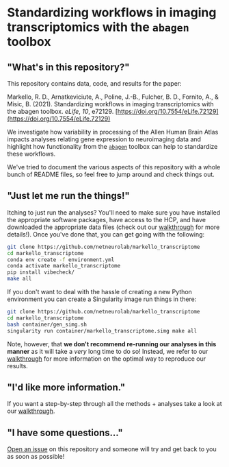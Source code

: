# Standardizing workflows in imaging transcriptomics with the `abagen` toolbox

## "What's in this repository?"

This repository contains data, code, and results for the paper:

Markello, R. D., Arnatkeviciute, A., Poline, J.-B., Fulcher, B. D., Fornito, A., & Misic, B. (2021). Standardizing workflows in imaging transcriptomics with the abagen toolbox. _eLife_, _10_, e72129. [https://doi.org/10.7554/eLife.72129](https://doi.org/10.7554/eLife.72129)

We investigate how variability in processing of the Allen Human Brain Atlas impacts analyses relating gene expression to neuroimaging data and highlight how functionality from the [`abagen`](https://github.com/rmarkello/abagen) toolbox can help to standardize these workflows.

We've tried to document the various aspects of this repository with a whole bunch of README files, so feel free to jump around and check things out.

## "Just let me run the things!"

Itching to just run the analyses?
You'll need to make sure you have installed the appropriate software packages, have access to the HCP, and have downloaded the appropriate data files (check out our [walkthrough](https://netneurolab.github.io/markello_transcriptome) for more details!).
Once you've done that, you can get going with the following:

```bash
git clone https://github.com/netneurolab/markello_transcriptome
cd markello_transcriptome
conda env create -f environment.yml
conda activate markello_transcriptome
pip install vibecheck/
make all
```

If you don't want to deal with the hassle of creating a new Python environment you can create a Singularity image run things in there:

```bash
git clone https://github.com/netneurolab/markello_transcriptome
cd markello_transcriptome
bash container/gen_simg.sh
singularity run container/markello_transcriptome.simg make all
```

Note, however, that **we don't recommend re-running our analyses in this manner** as it will take a *very* long time to do so!
Instead, we refer to our [walkthrough](https://netneurolab.github.io/markello_transcriptome) for more information on the optimal way to reproduce our results.

## "I'd like more information."

If you want a step-by-step through all the methods + analyses take a look at our [walkthrough](https://netneurolab.github.io/markello_transcriptome).

## "I have some questions..."

[Open an issue](https://github.com/netneurolab/markello_transcriptome/issues) on this repository and someone will try and get back to you as soon as possible!
